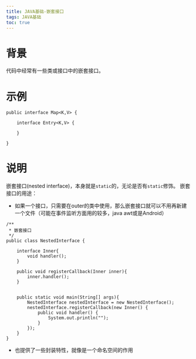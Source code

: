 ```yaml
---
title: JAVA基础-嵌套接口
tags: JAVA基础
toc: true
---
```



# 背景
代码中经常有一些类或接口中的嵌套接口。

# 示例
```
public interface Map<K,V> {
    
    interface Entry<K,V> {
    
    }

}
```

# 说明
嵌套接口(nested interface)，本身就是`static`的，无论是否有`static`修饰。
嵌套接口的用途：
- 如果一个接口，只需要在outer的类中使用，那么嵌套接口就可以不用再新建一个文件（可能在事件监听方面用的较多，java awt或是Android）
```
/**
 * 嵌套接口
 */
public class NestedInterface {

    interface Inner{
        void handler();
    }

    public void registerCallback(Inner inner){
        inner.handler();
    }


    public static void main(String[] args){
        NestedInterface nestedInterface = new NestedInterface();
        nestedInterface.registerCallback(new Inner() {
            public void handler() {
                System.out.println("");
            }
        });
    }
}
```
- 也提供了一些封装特性，就像是一个命名空间的作用

